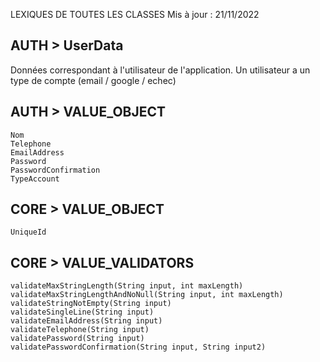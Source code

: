 LEXIQUES DE TOUTES LES CLASSES
Mis à jour : 21/11/2022

## AUTH > UserData
Données correspondant à l'utilisateur de l'application. 
Un utilisateur a un type de compte (email / google / echec)

## AUTH > VALUE_OBJECT 
    Nom
    Telephone
    EmailAddress
    Password
    PasswordConfirmation
    TypeAccount

## CORE > VALUE_OBJECT 
    UniqueId

## CORE > VALUE_VALIDATORS
    validateMaxStringLength(String input, int maxLength)
    validateMaxStringLengthAndNoNull(String input, int maxLength)
    validateStringNotEmpty(String input)
    validateSingleLine(String input)
    validateEmailAddress(String input)
    validateTelephone(String input)
    validatePassword(String input)
    validatePasswordConfirmation(String input, String input2)
